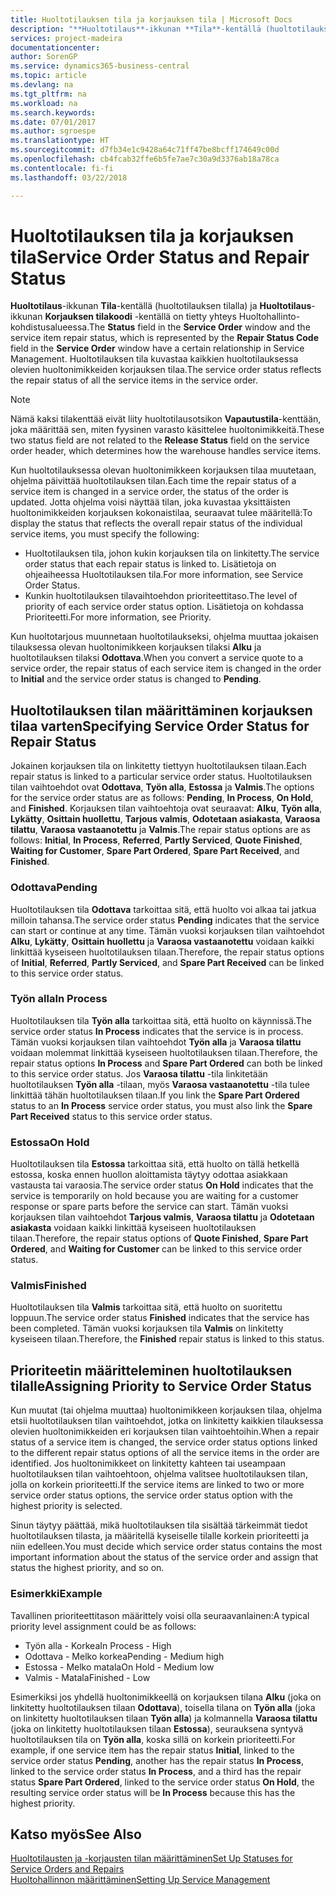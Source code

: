 ```yaml
---
title: Huoltotilauksen tila ja korjauksen tila | Microsoft Docs
description: "**Huoltotilaus**-ikkunan **Tila**-kentällä (huoltotilauksen tilalla) ja **Huoltotilaus**-ikkunan **Korjauksen tilakoodi** -kentällä on tietty yhteys Huoltohallinto-kohdistusalueessa. Huoltotilauksen tila vastaa kaikkien huoltotilauksessa olevien huoltonimikkeiden korjauksen tilaa."
services: project-madeira
documentationcenter: 
author: SorenGP
ms.service: dynamics365-business-central
ms.topic: article
ms.devlang: na
ms.tgt_pltfrm: na
ms.workload: na
ms.search.keywords: 
ms.date: 07/01/2017
ms.author: sgroespe
ms.translationtype: HT
ms.sourcegitcommit: d7fb34e1c9428a64c71ff47be8bcff174649c00d
ms.openlocfilehash: cb4fcab32ffe6b5fe7ae7c30a9d3376ab18a78ca
ms.contentlocale: fi-fi
ms.lasthandoff: 03/22/2018

---
```

# <a name="service-order-status-and-repair-status"></a><span data-ttu-id="d4f85-104">Huoltotilauksen tila ja korjauksen tila</span><span class="sxs-lookup"><span data-stu-id="d4f85-104">Service Order Status and Repair Status</span></span>
<span data-ttu-id="d4f85-105">**Huoltotilaus**-ikkunan **Tila**-kentällä (huoltotilauksen tilalla) ja **Huoltotilaus**-ikkunan **Korjauksen tilakoodi** -kentällä on tietty yhteys Huoltohallinto-kohdistusalueessa.</span><span class="sxs-lookup"><span data-stu-id="d4f85-105">The **Status** field in the **Service Order** window and the service item repair status, which is represented by the **Repair Status Code** field in the **Service Order** window have a certain relationship in Service Management.</span></span> <span data-ttu-id="d4f85-106">Huoltotilauksen tila kuvastaa kaikkien huoltotilauksessa olevien huoltonimikkeiden korjauksen tilaa.</span><span class="sxs-lookup"><span data-stu-id="d4f85-106">The service order status reflects the repair status of all the service items in the service order.</span></span>  
  
> [!NOTE]  
>  <span data-ttu-id="d4f85-107">Nämä kaksi tilakenttää eivät liity huoltotilausotsikon **Vapautustila**-kenttään, joka määrittää sen, miten fyysinen varasto käsittelee huoltonimikkeitä.</span><span class="sxs-lookup"><span data-stu-id="d4f85-107">These two status field are not related to the **Release Status** field on the service order header, which determines how the warehouse handles service items.</span></span>  
  
 <span data-ttu-id="d4f85-108">Kun huoltotilauksessa olevan huoltonimikkeen korjauksen tilaa muutetaan, ohjelma päivittää huoltotilauksen tilan.</span><span class="sxs-lookup"><span data-stu-id="d4f85-108">Each time the repair status of a service item is changed in a service order, the status of the order is updated.</span></span> <span data-ttu-id="d4f85-109">Jotta ohjelma voisi näyttää tilan, joka kuvastaa yksittäisten huoltonimikkeiden korjauksen kokonaistilaa, seuraavat tulee määritellä:</span><span class="sxs-lookup"><span data-stu-id="d4f85-109">To display the status that reflects the overall repair status of the individual service items, you must specify the following:</span></span>  
  
* <span data-ttu-id="d4f85-110">Huoltotilauksen tila, johon kukin korjauksen tila on linkitetty.</span><span class="sxs-lookup"><span data-stu-id="d4f85-110">The service order status that each repair status is linked to.</span></span> <span data-ttu-id="d4f85-111">Lisätietoja on ohjeaiheessa Huoltotilauksen tila.</span><span class="sxs-lookup"><span data-stu-id="d4f85-111">For more information, see Service Order Status.</span></span>  
* <span data-ttu-id="d4f85-112">Kunkin huoltotilauksen tilavaihtoehdon prioriteettitaso.</span><span class="sxs-lookup"><span data-stu-id="d4f85-112">The level of priority of each service order status option.</span></span> <span data-ttu-id="d4f85-113">Lisätietoja on kohdassa Prioriteetti.</span><span class="sxs-lookup"><span data-stu-id="d4f85-113">For more information, see Priority.</span></span>  
  
 <span data-ttu-id="d4f85-114">Kun huoltotarjous muunnetaan huoltotilaukseksi, ohjelma muuttaa jokaisen tilauksessa olevan huoltonimikkeen korjauksen tilaksi **Alku** ja huoltotilauksen tilaksi **Odottava**.</span><span class="sxs-lookup"><span data-stu-id="d4f85-114">When you convert a service quote to a service order, the repair status of each service item is changed in the order to **Initial** and the service order status is changed to **Pending**.</span></span>  
  
## <a name="specifying-service-order-status-for-repair-status"></a><span data-ttu-id="d4f85-115">Huoltotilauksen tilan määrittäminen korjauksen tilaa varten</span><span class="sxs-lookup"><span data-stu-id="d4f85-115">Specifying Service Order Status for Repair Status</span></span>  
<span data-ttu-id="d4f85-116">Jokainen korjauksen tila on linkitetty tiettyyn huoltotilauksen tilaan.</span><span class="sxs-lookup"><span data-stu-id="d4f85-116">Each repair status is linked to a particular service order status.</span></span> <span data-ttu-id="d4f85-117">Huoltotilauksen tilan vaihtoehdot ovat **Odottava**, **Työn alla**, **Estossa** ja **Valmis**.</span><span class="sxs-lookup"><span data-stu-id="d4f85-117">The options for the service order status are as follows: **Pending**, **In Process**, **On Hold**, and **Finished**.</span></span> <span data-ttu-id="d4f85-118">Korjauksen tilan vaihtoehtoja ovat seuraavat: **Alku**, **Työn alla**, **Lykätty**, **Osittain huollettu**, **Tarjous valmis**, **Odotetaan asiakasta**, **Varaosa tilattu**, **Varaosa vastaanotettu** ja **Valmis**.</span><span class="sxs-lookup"><span data-stu-id="d4f85-118">The repair status options are as follows: **Initial**, **In Process**, **Referred**, **Partly Serviced**, **Quote Finished**, **Waiting for Customer**, **Spare Part Ordered**, **Spare Part Received**, and **Finished**.</span></span>  
  
### <a name="pending"></a><span data-ttu-id="d4f85-119">Odottava</span><span class="sxs-lookup"><span data-stu-id="d4f85-119">Pending</span></span>  
<span data-ttu-id="d4f85-120">Huoltotilauksen tila **Odottava** tarkoittaa sitä, että huolto voi alkaa tai jatkua milloin tahansa.</span><span class="sxs-lookup"><span data-stu-id="d4f85-120">The service order status **Pending** indicates that the service can start or continue at any time.</span></span> <span data-ttu-id="d4f85-121">Tämän vuoksi korjauksen tilan vaihtoehdot **Alku**, **Lykätty**, **Osittain huollettu** ja **Varaosa vastaanotettu** voidaan kaikki linkittää kyseiseen huoltotilauksen tilaan.</span><span class="sxs-lookup"><span data-stu-id="d4f85-121">Therefore, the repair status options of **Initial**, **Referred**, **Partly Serviced**, and **Spare Part Received** can be linked to this service order status.</span></span>  
  
### <a name="in-process"></a><span data-ttu-id="d4f85-122">Työn alla</span><span class="sxs-lookup"><span data-stu-id="d4f85-122">In Process</span></span>  
<span data-ttu-id="d4f85-123">Huoltotilauksen tila **Työn alla** tarkoittaa sitä, että huolto on käynnissä.</span><span class="sxs-lookup"><span data-stu-id="d4f85-123">The service order status **In Process** indicates that the service is in process.</span></span> <span data-ttu-id="d4f85-124">Tämän vuoksi korjauksen tilan vaihtoehdot **Työn alla** ja **Varaosa tilattu** voidaan molemmat linkittää kyseiseen huoltotilauksen tilaan.</span><span class="sxs-lookup"><span data-stu-id="d4f85-124">Therefore, the repair status options **In Process** and **Spare Part Ordered** can both be linked to this service order status.</span></span> <span data-ttu-id="d4f85-125">Jos **Varaosa tilattu** -tila linkitetään huoltotilauksen **Työn alla** -tilaan, myös **Varaosa vastaanotettu** -tila tulee linkittää tähän huoltotilauksen tilaan.</span><span class="sxs-lookup"><span data-stu-id="d4f85-125">If you link the **Spare Part Ordered** status to an **In Process** service order status, you must also link the **Spare Part Received** status to this service order status.</span></span>  
  
### <a name="on-hold"></a><span data-ttu-id="d4f85-126">Estossa</span><span class="sxs-lookup"><span data-stu-id="d4f85-126">On Hold</span></span>  
<span data-ttu-id="d4f85-127">Huoltotilauksen tila **Estossa** tarkoittaa sitä, että huolto on tällä hetkellä estossa, koska ennen huollon aloittamista täytyy odottaa asiakkaan vastausta tai varaosia.</span><span class="sxs-lookup"><span data-stu-id="d4f85-127">The service order status **On Hold** indicates that the service is temporarily on hold because you are waiting for a customer response or spare parts before the service can start.</span></span> <span data-ttu-id="d4f85-128">Tämän vuoksi korjauksen tilan vaihtoehdot **Tarjous valmis**, **Varaosa tilattu** ja **Odotetaan asiakasta** voidaan kaikki linkittää kyseiseen huoltotilauksen tilaan.</span><span class="sxs-lookup"><span data-stu-id="d4f85-128">Therefore, the repair status options of **Quote Finished**, **Spare Part Ordered**, and **Waiting for Customer** can be linked to this service order status.</span></span>  
  
### <a name="finished"></a><span data-ttu-id="d4f85-129">Valmis</span><span class="sxs-lookup"><span data-stu-id="d4f85-129">Finished</span></span>  
<span data-ttu-id="d4f85-130">Huoltotilauksen tila **Valmis** tarkoittaa sitä, että huolto on suoritettu loppuun.</span><span class="sxs-lookup"><span data-stu-id="d4f85-130">The service order status **Finished** indicates that the service has been completed.</span></span> <span data-ttu-id="d4f85-131">Tämän vuoksi korjauksen tila **Valmis** on linkitetty kyseiseen tilaan.</span><span class="sxs-lookup"><span data-stu-id="d4f85-131">Therefore, the **Finished** repair status is linked to this status.</span></span>  
  
## <a name="assigning-priority-to-service-order-status"></a><span data-ttu-id="d4f85-132">Prioriteetin määritteleminen huoltotilauksen tilalle</span><span class="sxs-lookup"><span data-stu-id="d4f85-132">Assigning Priority to Service Order Status</span></span>  
<span data-ttu-id="d4f85-133">Kun muutat (tai ohjelma muuttaa) huoltonimikkeen korjauksen tilaa, ohjelma etsii huoltotilauksen tilan vaihtoehdot, jotka on linkitetty kaikkien tilauksessa olevien huoltonimikkeiden eri korjauksen tilan vaihtoehtoihin.</span><span class="sxs-lookup"><span data-stu-id="d4f85-133">When a repair status of a service item is changed, the service order status options linked to the different repair status options of all the service items in the order are identified.</span></span> <span data-ttu-id="d4f85-134">Jos huoltonimikkeet on linkitetty kahteen tai useampaan huoltotilauksen tilan vaihtoehtoon, ohjelma valitsee huoltotilauksen tilan, jolla on korkein prioriteetti.</span><span class="sxs-lookup"><span data-stu-id="d4f85-134">If the service items are linked to two or more service order status options, the service order status option with the highest priority is selected.</span></span>  
  
<span data-ttu-id="d4f85-135">Sinun täytyy päättää, mikä huoltotilauksen tila sisältää tärkeimmät tiedot huoltotilauksen tilasta, ja määritellä kyseiselle tilalle korkein prioriteetti ja niin edelleen.</span><span class="sxs-lookup"><span data-stu-id="d4f85-135">You must decide which service order status contains the most important information about the status of the service order and assign that status the highest priority, and so on.</span></span>  
  
### <a name="example"></a><span data-ttu-id="d4f85-136">Esimerkki</span><span class="sxs-lookup"><span data-stu-id="d4f85-136">Example</span></span>  
<span data-ttu-id="d4f85-137">Tavallinen prioriteettitason määrittely voisi olla seuraavanlainen:</span><span class="sxs-lookup"><span data-stu-id="d4f85-137">A typical priority level assignment could be as follows:</span></span>  
  
* <span data-ttu-id="d4f85-138">Työn alla - Korkea</span><span class="sxs-lookup"><span data-stu-id="d4f85-138">In Process - High</span></span>  
* <span data-ttu-id="d4f85-139">Odottava - Melko korkea</span><span class="sxs-lookup"><span data-stu-id="d4f85-139">Pending - Medium high</span></span>  
* <span data-ttu-id="d4f85-140">Estossa - Melko matala</span><span class="sxs-lookup"><span data-stu-id="d4f85-140">On Hold - Medium low</span></span>  
* <span data-ttu-id="d4f85-141">Valmis - Matala</span><span class="sxs-lookup"><span data-stu-id="d4f85-141">Finished - Low</span></span>  
  
<span data-ttu-id="d4f85-142">Esimerkiksi jos yhdellä huoltonimikkeellä on korjauksen tilana **Alku** (joka on linkitetty huoltotilauksen tilaan **Odottava**), toisella tilana on **Työn alla** (joka on linkitetty huoltotilauksen tilaan **Työn alla**) ja kolmannella **Varaosa tilattu** (joka on linkitetty huoltotilauksen tilaan **Estossa**), seurauksena syntyvä huoltotilauksen tila on **Työn alla**, koska sillä on korkein prioriteetti.</span><span class="sxs-lookup"><span data-stu-id="d4f85-142">For example, if one service item has the repair status **Initial**, linked to the service order status **Pending**, another has the repair status **In Process**, linked to the service order status **In Process**, and a third has the repair status **Spare Part Ordered**, linked to the service order status **On Hold**, the resulting service order status will be **In Process** because this has the highest priority.</span></span>  
  
## <a name="see-also"></a><span data-ttu-id="d4f85-143">Katso myös</span><span class="sxs-lookup"><span data-stu-id="d4f85-143">See Also</span></span>  
[<span data-ttu-id="d4f85-144">Huoltotilausten ja -korjausten tilan määrittäminen</span><span class="sxs-lookup"><span data-stu-id="d4f85-144">Set Up Statuses for Service Orders and Repairs</span></span>](service-order-repair-status.md)  
[<span data-ttu-id="d4f85-145">Huoltohallinnon määrittäminen</span><span class="sxs-lookup"><span data-stu-id="d4f85-145">Setting Up Service Management</span></span>](service-setup-service.md)  

